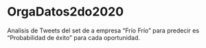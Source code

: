 # OrgaDatos2do2020

Analisis de Tweets del set de a empresa “Frío Frío” para predecir es “Probabilidad de éxito” para cada oportunidad.



